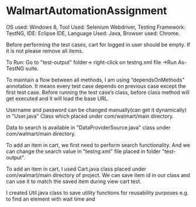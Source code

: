 # WalmartAutomationAssignment

OS used:  Windows 8,
Tool Used:  Selenium Webdriver,
Testing Framework:  TestNG,
IDE:  Eclipse IDE,
Language Used:  Java,
Browser used:  Chrome.

Before performing the test cases, cart for logged in user should be empty. If it is not please remove all items.

To Run: Go to "test-output" folder-> right-click on testng.xml file ->Run As- TestNG suite.

To maintain a flow between all methods, I am using “dependsOnMethods” annotation. It means every test case depends on previous case except the first test case. Before running 
the test case’s class, before class method will get executed and it will load the base URL.

Username and password can be changed manually(can get it dynamically) in "User.java" Class which placed under com/walmart/main directory.

Data to search is available in "DataProviderSource.java" class under com/walmart/main directory.

To add an item in cart, we first need to perform search functionality. And we can change the search value in "testng.xml" file placed in folder "test-output". 

To add an item in cart, I used Cart.java class placed under com/walmart/main directory of project.  We can save item id in our class and can use it to match the saved item during view cart test.

I created Util.java class to save utility functions for reusability purposes e.g. to find an element with wait time and
